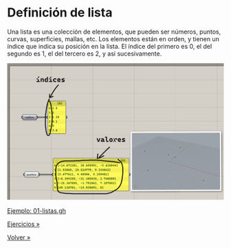 # Definición de lista

Una lista es una colección de elementos, que pueden ser números, puntos,
curvas, superficies, mallas, etc. Los elementos están en orden, y tienen
un índice que indica su posición en la lista. El índice del primero es $0$,
el del segundo es $1$, el del tercero es $2$, y así sucesivamente.

![Listas](./figuras/01-listas.png)

[Ejemplo: 01-listas.gh](./01-listas.gh)

[Ejercicios »](./ejercicios)

[Volver »](..)
